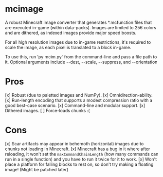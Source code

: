# mcimage
A robust Minecraft image converter that generates *.mcfunction files that are executed in-game (within data-packs).
Images are limited to 256 colors and are dithered, as indexed images provide major speed boosts.

For all high resolution images due to in-game restrictions, it's required to scale the image, as each pixel is translated to a block in-game.

To use this, run 'py mcim.py' from the command-line and pass a file path to it.
Optional arguments include --dest, --scale, --suppress, and --orientation

# Pros
[x] Robust (due to paletted images and NumPy).
[x] Omnidirection-ability.
[x] Run-length encoding that supports a modest compression ratio with a good best-case scenario.
[x] Command-line and modular support.
[x] Dithered images.
[ ] Force-loads chunks :(

# Cons
[x] Scar artifacts may appear in behemoth (horizontal) images due to chunks not loading in Minecraft.
[x] Minecraft has a bug in it where after reloading, it won't set the `maxCommandChainLength` (how many commands can run in a single function) and you have to run it twice for it to work.
[x] Won't place a platform for falling blocks to rest on, so don't try making a floating image! (Might be patched later)
